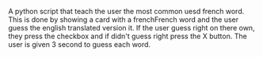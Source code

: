 
A python script that teach the user the most common uesd french word. This is done by showing a card with a frenchFrench word and the user guess the english translated  version it. If the user guess right on there own, they press the checkbox and if didn't guess right press the X button. The user is given 3 second to guess each word.
